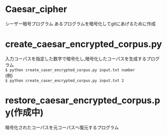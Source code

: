 # Caesar_cipher
シーザー暗号プログラム 
あるプログラムを暗号化してgitにあげるために作成

# create_caesar_encrypted_corpus.py
入力コーパスを指定した数字で暗号化し,暗号化したコーパスを生成するプログラム  
`$ python create_caser_encrypted_corpus.py input.txt number`   
(例)  
`$ python create_caser_encrypted_corpus.py input.txt 2`   

# restore_caesar_encrypted_corpus.py(作成中)  
暗号化されたコーパスを元コーパスへ復元するプログラム  
